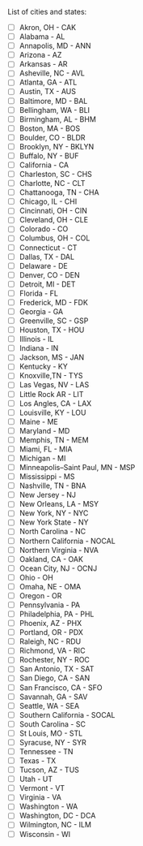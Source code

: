 List of cities and states:

- [ ] Akron, OH - CAK
- [ ] Alabama - AL
- [ ] Annapolis, MD - ANN
- [ ] Arizona - AZ
- [ ] Arkansas - AR
- [ ] Asheville, NC - AVL
- [ ] Atlanta, GA - ATL
- [ ] Austin, TX - AUS
- [ ] Baltimore, MD - BAL
- [ ] Bellingham, WA - BLI
- [ ] Birmingham, AL - BHM
- [ ] Boston, MA - BOS
- [ ] Boulder, CO - BLDR
- [ ] Brooklyn, NY - BKLYN
- [ ] Buffalo, NY - BUF
- [ ] California - CA
- [ ] Charleston, SC - CHS
- [ ] Charlotte, NC - CLT
- [ ] Chattanooga, TN - CHA
- [ ] Chicago, IL - CHI
- [ ] Cincinnati, OH - CIN
- [ ] Cleveland, OH - CLE
- [ ] Colorado - CO
- [ ] Columbus, OH - COL
- [ ] Connecticut - CT
- [ ] Dallas, TX - DAL
- [ ] Delaware - DE
- [ ] Denver, CO - DEN
- [ ] Detroit, MI - DET
- [ ] Florida - FL
- [ ] Frederick, MD - FDK
- [ ] Georgia - GA
- [ ] Greenville, SC - GSP
- [ ] Houston, TX - HOU
- [ ] Illinois  - IL
- [ ] Indiana - IN
- [ ] Jackson, MS - JAN
- [ ] Kentucky - KY
- [ ] Knoxville,TN - TYS
- [ ] Las Vegas, NV - LAS
- [ ] Little Rock AR - LIT
- [ ] Los Angles, CA - LAX
- [ ] Louisville, KY - LOU
- [ ] Maine - ME
- [ ] Maryland - MD
- [ ] Memphis, TN - MEM
- [ ] Miami, FL - MIA
- [ ] Michigan - MI
- [ ] Minneapolis–Saint Paul, MN - MSP
- [ ] Mississippi - MS
- [ ] Nashville, TN - BNA
- [ ] New Jersey - NJ
- [ ] New Orleans, LA - MSY
- [ ] New York, NY - NYC
- [ ] New York State - NY
- [ ] North Carolina - NC
- [ ] Northern California - NOCAL
- [ ] Northern Virginia - NVA
- [ ] Oakland, CA - OAK
- [ ] Ocean City, NJ - OCNJ
- [ ] Ohio - OH
- [ ] Omaha, NE - OMA
- [ ] Oregon - OR
- [ ] Pennsylvania - PA
- [ ] Philadelphia, PA - PHL
- [ ] Phoenix, AZ - PHX
- [ ] Portland, OR - PDX
- [ ] Raleigh, NC - RDU
- [ ] Richmond, VA - RIC
- [ ] Rochester, NY - ROC
- [ ] San Antonio, TX - SAT
- [ ] San Diego, CA - SAN
- [ ] San Francisco, CA - SFO
- [ ] Savannah, GA - SAV
- [ ] Seattle, WA - SEA
- [ ] Southern California - SOCAL
- [ ] South Carolina - SC
- [ ] St Louis, MO - STL
- [ ] Syracuse, NY - SYR
- [ ] Tennessee - TN
- [ ] Texas - TX
- [ ] Tucson, AZ - TUS
- [ ] Utah - UT
- [ ] Vermont - VT
- [ ] Virginia - VA
- [ ] Washington - WA
- [ ] Washington, DC - DCA
- [ ] Wilmington, NC - ILM
- [ ] Wisconsin - WI